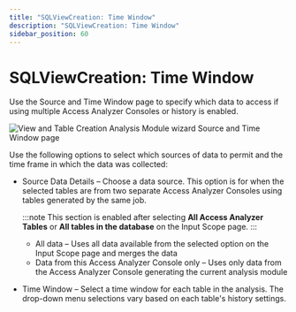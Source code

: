 ```yaml
---
title: "SQLViewCreation: Time Window"
description: "SQLViewCreation: Time Window"
sidebar_position: 60
---
```


# SQLViewCreation: Time Window

Use the Source and Time Window page to specify which data to access if using multiple Access
Analyzer Consoles or history is enabled.

![View and Table Creation Analysis Module wizard Source and Time Window page](/images/accessanalyzer/12.0/admin/analysis/sqlviewcreation/timewindow.webp)

Use the following options to select which sources of data to permit and the time frame in which the
data was collected:

- Source Data Details – Choose a data source. This option is for when the selected tables are from
  two separate Access Analyzer Consoles using tables generated by the same job.

    :::note
    This section is enabled after selecting **All Access Analyzer Tables** or **All tables
    in the database** on the Input Scope page.
    :::


    - All data – Uses all data available from the selected option on the Input Scope page and merges
      the data
    - Data from this Access Analyzer Console only – Uses only data from the Access Analyzer Console
      generating the current analysis module

- Time Window – Select a time window for each table in the analysis. The drop-down menu selections
  vary based on each table's history settings.
